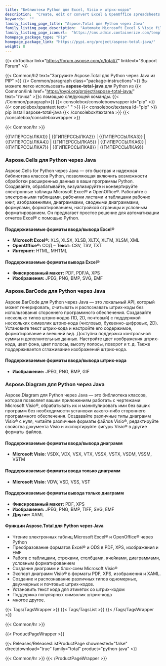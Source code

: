```yaml
---
title: "Библиотеки Python для Excel, Visio и штрих-кодов"
description:  "Create, edit or convert Excel & OpenOffice spreadsheets and Visio diagram. Add barcode generation & scanning capabilities to Python apps"
keywords:  ""
family_listing_page_title: "Aspose.Total для Python через Java"
family_listing_page_description:  "Automate Microsoft Excel & Visio file generation, editing & conversion processes with Python libraries"
family_listing_page_iconurl:  "https://cms.admin.containerize.com/templates/aspose/img/products/total/aspose_total-for-python-via-java.svg"
homepage_package_type: "Pip"
homepage_package_link: "https://pypi.org/project/aspose-total-java/"
weight: 8
---
```


{{< dbToolbar link="https://forum.aspose.com/c/total/7" linktext="Support Forum" >}}

{{< Common/h2 text="Загрузите Aspose.Total для Python через Java из PIP"  >}}
{{< Common/paragraph class="package-instructions">}}
Вы можете легко использовать <b>aspose-total-java</b> для Python из
{{< Common/link href="https://pypi.org/project/aspose-total-java/" text="точка"  >}}с помощью следующей команды.
{{< /Common/paragraph>}}
{{< consolebox/consoleboxwrapper id="pip" >}}
       {{< consolebox/spantext text=" " >}}
       {{< consolebox/textarea id="pip" >}} pip install aspose-total-java {{< /consolebox/textarea >}}
{{< /consolebox/consoleboxwrapper >}}

{{< Common/hr >}}

{{ГИПЕРССЫЛКА1}} | {{ГИПЕРССЫЛКА2}} | {{ГИПЕРССЫЛКА3}} | {{ГИПЕРССЫЛКА4}} | {{ГИПЕРССЫЛКА5}} | {{ГИПЕРССЫЛКА6}} | {{ГИПЕРССЫЛКА7}} | {{ГИПЕРССЫЛКА8}} | {{ГИПЕРССЫЛКА9}}

### Aspose.Cells для Python через Java

Aspose.Cells for Python через Java — это быстрая и надежная библиотека классов Python, позволяющая включить возможности обработки расширенных данных в ваши программы Python. Создавайте, обрабатывайте, визуализируйте и конвертируйте электронные таблицы Microsoft Excel® и OpenOffice®. Работайте с электронными таблицами, рабочими листами и таблицами рабочих книг, изображениями, диаграммами, сводными диаграммами, формулами, форматированием, настройкой страницы и условным форматированием. Он предлагает простое решение для автоматизации отчетов Excel® с помощью Python.

#### Поддерживаемые форматы ввода/вывода Excel®

- **Microsoft Excel®:** XLS, XLSX, XLSB, XLTX, XLTM, XLSM, XML
- **OpenOffice®:** СОД
– **Текст:** CSV, TSV, TXT
- **Интернет:** HTML, MHTML

#### Поддерживаемые форматы вывода Excel®

- **Фиксированный макет:** PDF, PDF/A, XPS
- **Изображения:** JPEG, PNG, BMP, SVG, EMF

### Aspose.BarCode для Python через Java

Aspose.BarCode для Python через Java — это локальный API, который может генерировать, считывать и распознавать штрих-коды без использования стороннего программного обеспечения. Создавайте несколько типов штрих-кодов (1D, 2D, почтовый) с поддержкой нескольких символик штрих-кода (числовых, буквенно-цифровых, 2D). Установите текст штрих-кода и настройте его содержимое, форматирование и внешний вид. Доступна поддержка контрольной суммы и дополнительных данных. Настройте цвет изображения штрих-кода, цвет фона, цвет полосы, высоту полосы, поворот и т. д. Также поддерживается сглаживание изображений штрих-кода.

#### Поддерживаемые форматы ввода/вывода штрих-кода

- **Изображение:** JPEG, PNG, BMP, GIF

### Aspose.Diagram для Python через Java

Aspose.Diagram для Python через Java — это библиотека классов, которая позволяет вашим приложениям работать с чертежами Microsoft Visio®, обрабатывать их и манипулировать ими без ваших программ без необходимости установки какого-либо стороннего программного обеспечения. Создавайте различные типы диаграмм Visio® с нуля, читайте различные форматы файлов Visio®, редактируйте свойства документа Visio и экспортируйте фигуры Visio® в другие форматы файлов.

#### Поддерживаемые форматы ввода/вывода диаграмм

- **Microsoft Visio:** VSDX, VDX, VSX, VTX, VSSX, VSTX, VSDM, VSSM, VSTM

#### Поддерживаемые форматы ввода только диаграмм

- **Microsoft Visio:** VDW, VSD, VSS, VST

#### Поддерживаемые форматы вывода только диаграмм

- **Фиксированный макет:** PDF, XPS
- **Изображения:** JPEG, PNG, BMP, TIFF, SVG, EMF
- **Другие:** XAML

#### Функции Aspose.Total для Python через Java

- Чтение электронных таблиц Microsoft Excel® и OpenOffice® через Python
- Преобразование форматов Excel® и ODS в PDF, XPS, изображения и EMF
- Работа с таблицами, строками, столбцами, ячейками, диаграммами, условным форматированием
- Создание диаграмм и блок-схем Microsoft Visio®
- Экспорт диаграмм Visio® в форматы PDF, XPS, изображения и XAML.
- Создание и распознавание различных типов одномерных, двухмерных и почтовых штрих-кодов.
- Установить текст кода для этикеток со штрих-кодом
- Поддержка популярных символик штрих-кода
- многое другое.

{{< Tags/TagsWrapper >}}
 {{< Tags/TagsList >}}
{{< /Tags/TagsWrapper >}}

{{< Common/hr >}}

{{< ProductPageWrapper >}}
<!-- ReleasesListProductPage-->
   {{< Releases/ReleasesListProductPage shownested="false"  directdownload="true" family="total" product="python-java" >}}
<!-- /ReleasesListProductPage-->
{{< Common/hr >}}
{{< /ProductPageWrapper >}}

